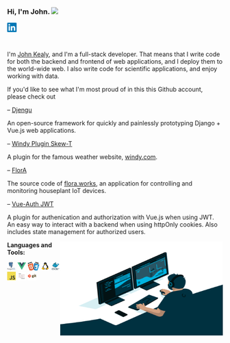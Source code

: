 ### Hi, I'm John. <img src="https://media.giphy.com/media/hvRJCLFzcasrR4ia7z/giphy.gif" width="25px">

<a target="_blank" href="https://www.linkedin.com/in/johnckealy/">
  <img align="left" alt="John Kealy | Linkedin" width="22px" src="https://github.com/johnckealy/johnckealy/blob/0e1a809b010e5b01a0647469c115a7b9906285fe/images/linkedin.svg" />
</a>

<br />
<br />
<br />

I'm [John Kealy](https://johnkealy.com/), and I'm a full-stack developer. That means that I write code
for both the backend and frontend of web applications, and I deploy them to the world-wide web. I also
write code for scientific applications, and enjoy working with data.

If you'd like to see what I'm most proud of in this this Github account, please
check out

   – [Djengu](https://github.com/johnckealy/djengu)

  An open-source framework for quickly and painlessly prototyping Django + Vue.js web applications.

   – [Windy Plugin Skew-T](https://github.com/johnckealy/windy-plugin-skewt)

  A plugin for the famous weather website, [windy.com](https://windy.com).

   – [FlorA](https://github.com/johnckealy/flora)

  The source code of [flora.works](https://flora.works), an application for controlling and monitoring
  houseplant IoT devices.

   – [Vue-Auth JWT](https://github.com/johnckealy/vue-auth-jwt)

  A plugin for authenication and authorization with Vue.js when using JWT. An easy way to interact
  with a backend when using httpOnly cookies. Also includes state management for authorized users.


  <img align="right" alt="GIF" src="https://github.com/johnckealy/johnckealy/blob/0e1a809b010e5b01a0647469c115a7b9906285fe/images/coder.gif?raw=true" width="380" height="220" />


**Languages and Tools:**  

<code><img height="20" src="https://github.com/johnckealy/johnckealy/blob/0e1a809b010e5b01a0647469c115a7b9906285fe/images/postgresql.png"></code>
<code><img height="20" src="https://github.com/johnckealy/johnckealy/blob/0e1a809b010e5b01a0647469c115a7b9906285fe/images/vue.png"></code>
<code><img height="20" src="https://github.com/johnckealy/johnckealy/blob/0e1a809b010e5b01a0647469c115a7b9906285fe/images/Html_css.jpg"></code>
<code><img height="20" src="https://github.com/johnckealy/johnckealy/blob/0e1a809b010e5b01a0647469c115a7b9906285fe/images/Linux.png"></code>
<code><img height="20" src="https://github.com/johnckealy/johnckealy/blob/0e1a809b010e5b01a0647469c115a7b9906285fe/images/Docker.png"></code>
<code><img height="20" src="https://github.com/johnckealy/johnckealy/blob/0e1a809b010e5b01a0647469c115a7b9906285fe/images/javascript.png"></code>
<code><img height="20" src="https://github.com/johnckealy/johnckealy/blob/0e1a809b010e5b01a0647469c115a7b9906285fe/images/drf.png"></code>
<code><img height="20" src="https://github.com/johnckealy/johnckealy/blob/0e1a809b010e5b01a0647469c115a7b9906285fe/images/git.png"></code>

